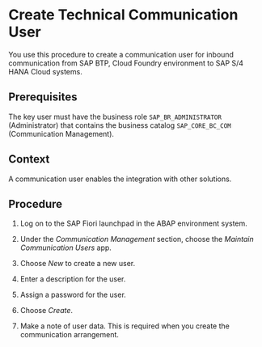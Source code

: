 <!-- loioa089d73fc2114ababeb457cf87dd5deb -->

# Create Technical Communication User

You use this procedure to create a communication user for inbound communication from SAP BTP, Cloud Foundry environment to SAP S/4 HANA Cloud systems.



<a name="loioa089d73fc2114ababeb457cf87dd5deb__prereq_dp2_blh_dbb"/>

## Prerequisites

The key user must have the business role `SAP_BR_ADMINISTRATOR` \(Administrator\) that contains the business catalog `SAP_CORE_BC_COM` \(Communication Management\).



## Context

A communication user enables the integration with other solutions.



## Procedure

1.  Log on to the SAP Fiori launchpad in the ABAP environment system.

2.  Under the *Communication Management* section, choose the *Maintain Communication Users* app.

3.  Choose *New* to create a new user.

4.  Enter a description for the user.

5.  Assign a password for the user.

6.  Choose *Create*.

7.  Make a note of user data. This is required when you create the communication arrangement.


